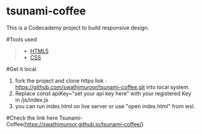 # tsunami-coffee
This is a Codecademy project to build responsive design. 

#Tools used
> - [HTML5](https://developer.mozilla.org/en-US/docs/Web/Guide/HTML/HTML5)
> - [CSS](https://www.w3schools.com/css/)  

#Get it local 

1. fork the project and clone https link : https://github.com/swathimuroor/tsunami-coffee.git into local system.
2. Replace const apiKey="set your api key here" with your registered Key in /js/index.js
3. you can run index.html on live server or use "open index.html" from wsl.

#Check the link here
 Tsunami-Coffee(https://swathimuroor.github.io/tsunami-coffee/)
